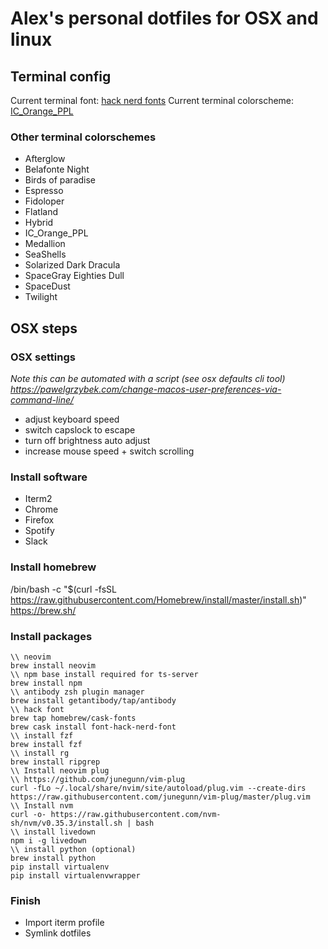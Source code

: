 # Alex's personal dotfiles for OSX and linux

## Terminal config
Current terminal font: [hack nerd fonts](https://github.com/ryanoasis/nerd-fonts)
Current terminal colorscheme: [IC_Orange_PPL](https://github.com/mbadolato/iTerm2-Color-Schemes)

### Other terminal colorschemes
- Afterglow
- Belafonte Night
- Birds of paradise
- Espresso
- Fidoloper
- Flatland
- Hybrid
- IC_Orange_PPL
- Medallion
- SeaShells
- Solarized Dark Dracula
- SpaceGray Eighties Dull
- SpaceDust
- Twilight

## OSX steps
### OSX settings

_Note this can be automated with a script (see osx defaults cli tool)
https://pawelgrzybek.com/change-macos-user-preferences-via-command-line/_

- adjust keyboard speed
- switch capslock to escape
- turn off brightness auto adjust
- increase mouse speed + switch scrolling

### Install software
- Iterm2
- Chrome
- Firefox
- Spotify
- Slack

### Install homebrew
/bin/bash -c "$(curl -fsSL https://raw.githubusercontent.com/Homebrew/install/master/install.sh)"  
https://brew.sh/

### Install packages
```
\\ neovim
brew install neovim
\\ npm base install required for ts-server
brew install npm 
\\ antibody zsh plugin manager
brew install getantibody/tap/antibody
\\ hack font
brew tap homebrew/cask-fonts   
brew cask install font-hack-nerd-font
\\ install fzf
brew install fzf
\\ install rg
brew install ripgrep
\\ Install neovim plug
\\ https://github.com/junegunn/vim-plug
curl -fLo ~/.local/share/nvim/site/autoload/plug.vim --create-dirs https://raw.githubusercontent.com/junegunn/vim-plug/master/plug.vim  
\\ Install nvm
curl -o- https://raw.githubusercontent.com/nvm-sh/nvm/v0.35.3/install.sh | bash
\\ install livedown
npm i -g livedown
\\ install python (optional)
brew install python
pip install virtualenv
pip install virtualenvwrapper
```

### Finish
- Import iterm profile
- Symlink dotfiles
